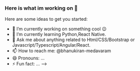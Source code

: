 ### Here is what im working on 👋

Here are some ideas to get you started:

- 🔭 I’m currently working on something cool 😉
- 🌱 I’m currently learning Python,React Native.
- 💬 Ask me about anything related to Html/CSS/Bootstrap or Javascript/Typescript/Angular/React.
- 📫 How to reach me: @bhanukiran-medavaram 
- 😄 Pronouns: ...
- ⚡ Fun fact: ...
-->

